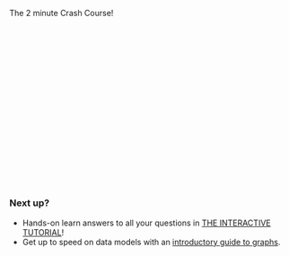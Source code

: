 The 2 minute Crash Course!

<div style="position: relative; padding-bottom: 56.25%;">
<script async src="//cdn.embedly.com/widgets/platform.js" charset="UTF-8"></script></div>

### Next up?

 - Hands-on learn answers to all your questions in [THE INTERACTIVE TUTORIAL](Todo-Dapp)!
 - Get up to speed on data models with an [introductory guide to graphs](Graph-Guide).